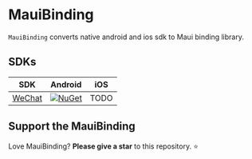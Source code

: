 # MauiBinding

`MauiBinding` converts native android and ios sdk to Maui binding library.

## SDKs

| SDK | Android | iOS |
|:-:|:-:|:-:|
| [WeChat](https://developers.weixin.qq.com/doc/oplatform/en/Mobile_App/Resource_Center_Homepage.html) | [![NuGet](https://buildstats.info/nuget/Chi.MauiBinding.WeChat.Android?includePreReleases=false)](https://www.nuget.org/packages/Chi.MauiBinding.WeChat.Android/ "Download AspNet.Security.OAuth.AdobeIO from NuGet.org") | TODO |

## Support the MauiBinding

Love MauiBinding? **Please give a star** to this repository. :star:
